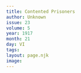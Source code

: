```yaml
---
title: Contented Prisoners
author: Unknown
issue: 23
volume: 5
year: 1917
month: 21
day: VI
tags:
layout: page.njk
image:
---
```

